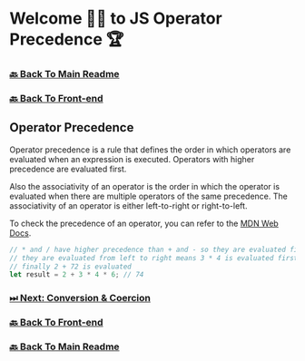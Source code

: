 # Welcome 🙋‍♂️ to JS Operator Precedence 🏆

### [🔙 Back To Main Readme](../../../readme.md)

### [🔙 Back To Front-end](../../../readme/front-end.md)

## Operator Precedence

Operator precedence is a rule that defines the order in which operators are evaluated when an expression is executed. Operators with higher precedence are evaluated first.

Also the associativity of an operator is the order in which the operator is evaluated when there are multiple operators of the same precedence. The associativity of an operator is either left-to-right or right-to-left.

To check the precedence of an operator, you can refer to the [MDN Web Docs](https://developer.mozilla.org/en-US/docs/Web/JavaScript/Reference/Operators/Operator_precedence#table).

```javascript
// * and / have higher precedence than + and - so they are evaluated first
// they are evaluated from left to right means 3 * 4 is evaluated first then 12 * 6 is evaluated
// finally 2 + 72 is evaluated
let result = 2 + 3 * 4 * 6; // 74
```

### [ ⏭ Next: Conversion & Coercion](./06_convertion_coersion.md)

### [🔙 Back To Front-end](../../../readme/front-end.md)

### [🔙 Back To Main Readme](../../../readme.md)
